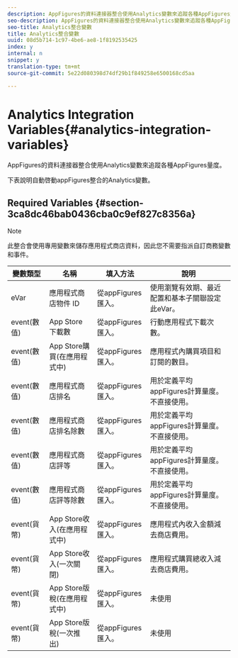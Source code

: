 ```yaml
---
description: AppFigures的資料連接器整合使用Analytics變數來追蹤各種AppFigures量度。
seo-description: AppFigures的資料連接器整合使用Analytics變數來追蹤各種AppFigures量度。
seo-title: Analytics整合變數
title: Analytics整合變數
uuid: 08d5b714-1c97-4be6-ae8-1f8192535425
index: y
internal: n
snippet: y
translation-type: tm+mt
source-git-commit: 5e22d080398d74df29b1f849258e6500168cd5aa

---
```



# Analytics Integration Variables{#analytics-integration-variables}

AppFigures的資料連接器整合使用Analytics變數來追蹤各種AppFigures量度。

下表說明自動啓動appFigures整合的Analytics變數。

## Required Variables {#section-3ca8dc46bab0436cba0c9ef827c8356a}

>[!NOTE]
>
>此整合會使用專用變數來儲存應用程式商店資料，因此您不需要指派自訂商務變數和事件。

| 變數類型 | 名稱 | 填入方法 | 說明 |
|---|---|---|---|
| eVar | 應用程式商店物件 ID | 從appFigures匯入。 | 使用瀏覽有效期、最近配置和基本子關聯設定此eVar。 |
| event(數值) | App Store 下載數 | 從appFigures匯入。 | 行動應用程式下載次數。 |
| event(數值) | App Store購買(在應用程式中) | 從appFigures匯入。 | 應用程式內購買項目和訂閱的數目。 |
| event(數值) | 應用程式商店排名 | 從appFigures匯入。 | 用於定義平均appFigures計算量度。不直接使用。 |
| event(數值) | 應用程式商店排名除數 | 從appFigures匯入。 | 用於定義平均appFigures計算量度。不直接使用。 |
| event(數值) | 應用程式商店評等 | 從appFigures匯入。 | 用於定義平均appFigures計算量度。不直接使用。 |
| event(數值) | 應用程式商店評等除數 | 從appFigures匯入。 | 用於定義平均appFigures計算量度。不直接使用。 |
| event(貨幣) | App Store收入(在應用程式中) | 從appFigures匯入。 | 應用程式內收入金額減去商店費用。 |
| event(貨幣) | App Store收入(一次關閉) | 從appFigures匯入。 | 應用程式購買總收入減去商店費用。 |
| event(貨幣) | App Store版稅(在應用程式中) | 從appFigures匯入。 | 未使用 |
| event(貨幣) | App Store版稅(一次推出) | 從appFigures匯入。 | 未使用 |

